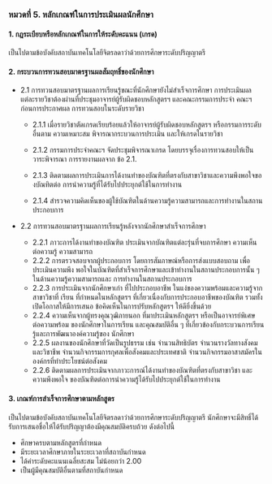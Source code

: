 ### หมวดที่ 5. หลักเกณฑ์ในการประเมินผลนักศึกษา
#### 1. กฎระเบียบหรือหลักเกณฑ์ในการให้ระดับคะแนน (เกรด)
 เป็นไปตามข้อบังคับสถาบันเทคโนโลยีจิตรลดาว่าด้วยการศึกษาระดับปริญญาตรี
#### 2. กระบวนการทวนสอบมาตรฐานผลสัมฤทธิ์ของนักศึกษา
- 2.1 การทวนสอบมาตรฐานผลการเรียนรู้ขณะที่นักศึกษายังไม่สำเร็จการศึกษา การประเมินผลแต่ละรายวิชาต้องผ่านที่ประชุมอาจารย์ผู้รับผิดชอบหลักสูตรฯ และคณะกรรมการประจำ คณะฯ ก่อนการประกาศผล
 การทวนสอบในระดับรายวิชา 
    - 2.1.1 เมื่อรายวิชาตัดเกรดเรียบร้อยแล้วให้อาจารย์ผู้รับผิดชอบหลักสูตรฯ หรือกรรมการระดับอื่นตาม ความเหมาะสม พิจารณากระบวนการประเมิน และให้เกรดในรายวิชา
    - 2.1.2 กรรมการประจำคณะฯ จัดประชุมพิจารณาเกรด โดยบรรจุเรื่องการทวนสอบให้เป็นวาระพิจารณา การรายงานผลจาก ข้อ 2.1.

    - 2.1.3 ติดตามผลการประเมินการได้งานทำของบัณฑิตที่ตรงกับสาขาวิชาและความพึงพอใจของบัณทิตต่อ การนำความรู้ที่ได้รับไปประยุกต์ใช้ในการทำงาน
    - 2.1.4 สำรวจความคิดเห็นของผู้ใช้บัณฑิตในด้านความรู้ความสามารถและการทำงานในสถาน ประกอบการ

- 2.2 การทวนสอบมาตรฐานผลการเรียนรู้หลังจากนักศึกษาสำเร็จการศึกษา 
    - 2.2.1 ภาวะการได้งานทำของบัณฑิต ประเมินจากบัณฑิตแต่ละรุ่นที่จบการศึกษา ความเห็นต่อความรู้ ความสามารถ
    - 2.2.2 การตรวจสอบจากผู้ประกอบการ โดยการสัมภาษณ์หรือการส่งแบบสอบถาม เพื่อประเมินความพึง พอใจในบัณฑิตที่สำเร็จการศึกษาและเข้าทำงานในสถานประกอบการนั้น ๆ ในด้านความรู้ความสามารถและ  การทำงานในสถานประกอบการ
    - 2.2.3 การประเมินจากนักศึกษาเก่า ที่ไปประกอบอาชีพ ในแง่ของความพร้อมและความรู้จากสาขาวิชาที่ เรียน ที่กำหนดในหลักสูตรฯ ที่เกี่ยวเนื่องกับการประกอบอาชีพของบัณฑิต รวมทั้งเปิดโอกาสให้มีการเสนอ ข้อคิดเห็นในการปรับหลักสูตรฯ ให้ดียิ่งขึ้นด้วย
    - 2.2.4 ความเห็นจากผู้ทรงคุณวุฒิภายนอก ที่มาประเมินหลักสูตรฯ หรือเป็นอาจารย์พิเศษ ต่อความพร้อม ของนักศึกษาในการเรียน และคุณสมบัติอื่น ๆ ที่เกี่ยวข้องกับกระบวนการเรียนรู้และการพัฒนาองค์ความรู้ของ นักศึกษา
    - 2.2.5 ผลงานของนักศึกษาที่วัดเป็นรูปธรรม เช่น จำนวนสิทธิบัตร จำนวนรางวัลทางสังคมและวิชาชีพ จำนวนกิจกรรมการกุศลเพื่อสังคมและประเทศชาติ จำนวนกิจกรรมอาสาสมัครในองค์กรที่ทำประโยชน์ต่อสังคม
    - 2.2.6 ติดตามผลการประเมินจากภาวะการณ์ได้งานทำของบัณฑิตที่ตรงกับสาขาวิชา และความพึงพอใจ ของบัณฑิตต่อการนำความรู้ได้รับไปประยุกต์ใช้ในการทำงาน
#### 3. เกณฑ์การสำเร็จการศึกษาตามหลักสูตร
 เป็นไปตามข้อบังคับสถาบันเทคโนโลยีจิตรลดาว่าด้วยการศึกษาระดับปริญญาตรี  นักศึกษาจะมีสิทธิ์ได้รับการเสนอชื่อให้ได้รับปริญญาต้องมีคุณสมบัติครบถ้วย ดังต่อไปนี้ 
- ศึกษาครบตามหลักสูตรที่กำหนด 
- มีระยะเวลาศึกษาภายในระยะเวลาที่สถาบันกำหนด 
- ได้ค่าระดับคะแนนเฉลี่ยสะสม ไม่น้อยกว่า 2.00 
- เป็นผู้มีคุณสมบัติอื่นตามที่สถาบันกำหนด


